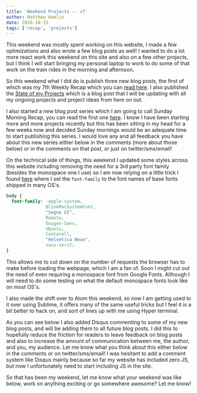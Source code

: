 ```yaml
---
title: 'Weekend Projects -- v7'
author: Matthew Hamlin
date: 2016-10-15
tags: ['recap', 'projects']
---
```


<p>
  This weekend was mostly spent working on this website, I made a few optimizations and also wrote a few blog posts as well!
  I wanted to do a lot more react work this weekend on this site and also on a few other projects, but I think I will start bringing
  my personal laptop to work to do some of that work on the train rides in the morning and afternoon.
</p>
<p>
  So this weekend what I did do is publish three new blog posts, the first of which was my 7th Weekly Recap which you can
  <a href="/post/Weekly-Recap-volume-7" data-css-link-article>read here</a>. I also published the <a href="/post/State-of-my-Projects" data-css-link-article>
    State of my Projects</a> which is a blog post that I will be updating with all my ongoing projects and project ideas from here
  on out.
</p>
<p>
  I also started a new blog post series which I am going to call Sunday Morning Recap, you can read the first one <a href="/post/Sunday-Morning-Recap-volume-1" data-css-link-article>here</a>.
  I know I have been starting more and more projects recently but this has been sitting in my head for a few weeks now and decided Sunday mornings would be an adequate
  time to start publishing this series. I would love any and all feedback you have about this new series either below in the comments (more about those below) or in the
  comments on that post, or just on twitter/sms/email!
</p>
<p>
  On the technical side of things, this weekend I updated some styles across this website including removing the need for a 3rd party font family (besides the monospace one I use)
  so I am now relying on a little trick I found <a href="https://bitsofco.de/the-new-system-font-stack/" data-css-link-article>here</a> where I set the <code class="inline-block">font-family</code>
  to the font names of base fonts shipped in many OS's.
</p>

```css
body {
  font-family: -apple-system,
               BlinkMacSystemFont,
               "Segoe UI",
               Roboto,
               Oxygen-Sans,
               Ubuntu,
               Cantarell,
               "Helvetica Neue",
               sans-serif;
}
```

<p>
  This allows me to cut down on the number of requests the browser has to make before loading the webpage, which I am a fan of. Soon I might
  cut out the need of even requiring a monospace font from Google Fonts. Although I will need to do some testing on what the default monospace
  fonts look like on most OS's.
</p>
<p>
  I also made the shift over to Atom this weekend, so now I am getting used to it over using Sublime, it offers many of the same useful tricks
  but I feel it is a bit better to hack on, and sort of lines up with me using Hyper terminal.
</p>
<p>
  As you can see below I also added Disqus commenting to some of my new blog posts, and will be adding them to all future blog posts. I did this
  to hopefully reduce the friction for readers to leave feedback on blog posts and also to increase the amount of communication between me, the author,
  and you, my audience. Let me know what you think about this either below in the comments or on twitter/sms/email! I was hesitant to add a comment system
  like Disqus mainly because so far my website has included zero JS, but now I unfortunately need to start including JS in the site.
</p>
<p>
  So that has been my weekend, let me know what your weekend was like below, work on anything exciting or go somewhere awesome? Let me know!
</p>
